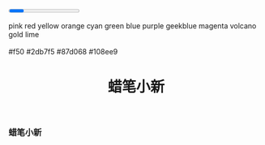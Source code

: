 
<script setup lang="ts">
import { ref } from 'vue'

const percent = ref(60)

const images = ref([
  {
    title: 'image-1',
    src: 'https://raw.gitmirror.com/soft-cute/pictures/master/软件乐园/2024-01/202401091658020.jpg',
    link: ''
  },
  {
    title: 'image-2',
    src: 'https://raw.gitmirror.com/soft-cute/pictures/master/软件乐园/2024-01/202401091658020.jpg',
    link: ''
  },
  {
    title: 'image-3',
    src: 'https://raw.gitmirror.com/soft-cute/pictures/master/软件乐园/2024-01/202401091658020.jpg',
    link: ''
  },
  {
    title: 'image-4',
    src: 'https://raw.gitmirror.com/soft-cute/pictures/master/软件乐园/2024-01/202401091658020.jpg',
    link: ''
  },
  {
    title: 'image-5',
    src: 'https://raw.gitmirror.com/soft-cute/pictures/master/软件乐园/2024-01/202401091658020.jpg',
    link: ''
  }
])
</script>
  <Progress
  :percent="80"
  :strokeColor="{
    '0%': '#108ee9',
    '100%': '#87d068',
    direction: 'right'
  }" />


  <Space>
    <Tag color="pink">pink</Tag>
    <Tag color="red">red</Tag>
    <Tag color="yellow">yellow</Tag>
    <Tag color="orange">orange</Tag>
    <Tag color="cyan">cyan</Tag>
    <Tag color="green">green</Tag>
    <Tag color="blue">blue</Tag>
    <Tag color="purple">purple</Tag>
    <Tag color="geekblue">geekblue</Tag>
    <Tag color="magenta">magenta</Tag>
    <Tag color="volcano">volcano</Tag>
    <Tag color="gold">gold</Tag>
    <Tag color="lime">lime</Tag>
  </Space>
  <br/>
  <br/>
  <Space>
    <Tag color="#f50">#f50</Tag>
    <Tag color="#2db7f5">#2db7f5</Tag>
    <Tag color="#87d068">#87d068</Tag>
    <Tag color="#108ee9">#108ee9</Tag>
  </Space>
<center><h1>蜡笔小新</h1></center>
<br>
<div>
<center>
  <Carousel :images="images" />
  </center>
</div>



<h3 class="myceshi">蜡笔小新</h3>
